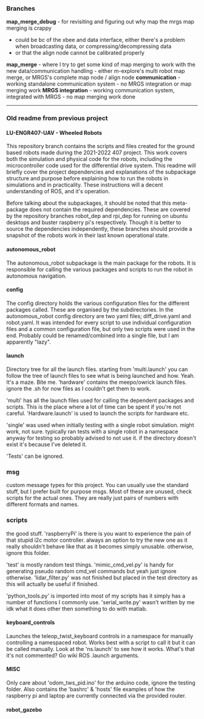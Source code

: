 ### Branches

**map_merge_debug** - for revisiting and figuring out why map the mrgs map merging is crappy

 - could be bc of the xbee and data interface, either there's a problem when broadcasting data, or compressing/decompressing data
 - or that the align node cannot be calibrated properly


**map_merge** - where I try to get some kind of map merging to work with the new data/communication handling - either m-explore's multi robot map merge, or MRGS's complete map node / align node
**communication** - working standalone communication system - no MRGS integration or map merging work
**MRGS integration** - working communication system, integrated with MRGS - no map merging work done



---

### Old readme from previous project

#### LU-ENGR407-UAV - Wheeled Robots
This repository branch contains the scripts and files created for the ground based robots made during the 2021-2022 407 project.
This work covers both the simulation and physical code for the robots, including the microcontroller code used for the
 differential drive system. This readme will briefly cover the project dependencies and explanations of the subpackage 
 structure and purpose before explaining how to run the robots in simulations and in practicality. These instructions
 will a decent understanding of ROS, and it's operation. 

Before talking about the subpackages, it should be noted that this meta-package does not contain
 the required dependencies. These are covered by the repository branches robot_dep and rpi_dep for running on
 ubuntu desktops and buster raspberry pi's respectively. Though it is better to source the dependencies independently,
 these branches should provide a snapshot of the robots work in their last known operational state. 

#### autonomous_robot
The autonomous_robot subpackage is the main package for the robots. It is responsible for calling the various packages
 and scripts to run the robot in autonomous navigation.
#### config
The config directory holds the various configuration files for
 the different packages called. These are organised by the subdirectories. In the autonomous_robot config directory are
 two yaml files; diff_drive.yaml and robot.yaml. It was intended for every script to use individual configuration files 
 and a common configuration file, but only two scripts were used in the end. Probably could be renamed/combined into a
 single file, but I am apparently "lazy".
#### launch 
Directory tree for all the launch files. starting from 'multi.launch' you can follow the tree of launch files to see
 what is being launched and how. Yeah. It's a maze. Bite me. 'hardware' contains the meepo/owrick launch files.
 ignore the .sh for now files as I couldn't get them to work.

'multi' has all the launch files used for calling the dependent packages and scripts. This is the place where a lot of
 time can be spent if you're not careful. 
 'Hardware.launch' is used to launch the scripts for hardware etc. 

'single' was used when initially testing with a single robot simulation. might work, not sure. typically ran tests with
 a single robot in a namespace anyway for testing so probably advised to not use it. if the directory doesn't exist it's
 because I've deleted it. 

'Tests' can be ignored. 

### msg
custom message types for this project. You can usually use the standard stuff, but I prefer built for purpose msgs. 
 Most of these are unused, check scripts for the actual ones. They are really just pairs of numbers with different
 formats and names. 

### scripts
the good stuff. 'raspberryPi' is there is you want to experience the pain of that stupid i2c motor controller. 
 always an option to try the new one as it really shouldn't behave like that as it becomes simply unusable. otherwise, 
 ignore this folder. 

'test' is mostly random test things. 'mimic_cmd_vel.py' is handy for generating pseudo random cmd_vel commands but yeah
 just ignore otherwise. 'lidar_filter.py' was not finished but placed in the test directory as this will actually be
 useful if finished. 

'python_tools.py' is imported into most of my scripts has it simply has a number of functions I commonly use. 
 'serial_write.py' wasn't written by me idk what it does other then something to do with matlab. 

#### keyboard_controls
Launches the teleop_twist_keyboard controls in a namespace for manually controlling a namespaced robot. Works best with
 a script to call it but it can be called manually. Look at the 'ns.launch' to see how it works. What's that it's not 
 commented? Go wiki ROS .launch arguments. 

#### MISC
Only care about 'odom_tws_pid.ino' for the arduino code, ignore the testing folder. Also contains the 'bashrc' & 'hosts'
 file examples of how the raspberry pi and laptop are currently connected via the provided router.

#### robot_gazebo 








